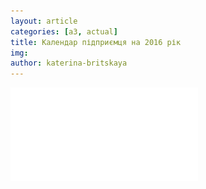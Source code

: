 ```yaml
---
layout: article
categories: [a3, actual]
title: Календар підприємця на 2016 рік 
img:
author: katerina-britskaya
--- 
```


![](/images/Kalendar.pdf)
